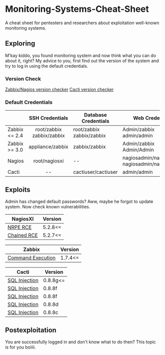 # Monitoring-Systems-Cheat-Sheet #
A cheat sheet for pentesters and researchers about exploitation well-known monitoring systems.

## Exploring ##
M'kay kiddo, you found monitoring system and now think what you can do about it, right? 
My advice to you, first find out the version of the system and try to log in using the default credentials.

### Version Check ###

[Zabbix/Nagios version checker](https://github.com/HD421/Monitoring-Systems-Version-Check)
[Cacti version checker](https://github.com/worlak2/cactiVersionCheck)

### Default Credentials ###

|        | SSH Credentials     | Database Credentials                 |Web Credentials        |Port|
|------- |:-------------------:| -------------------------------------|-----------------------|-----|
| Zabbix <= 2.4 | root/zabbix zabbix/zabbix| root/zabbix zabbix/zabbix|Admin/zabbix admin/admin |10050 10051|
| Zabbix >= 3.0 | appliance/zabbix         | zabbix/zabbix            |Admin/zabbix Admin/Admin |10050 10051|
| Nagios        | root/nagiosxi            |   --                     |nagiosadmin/nagios nagiosadmin/nagiosadmin|5666|
| Cacti         | --                       | cactiuser/cactiuser          |admin/admin| --|

## Exploits ##
Admin has changed default passwords? Aww, maybe he forgot to update system. Now check known vulnerabilities.

| NagiosXI | Version |
|-------|---------|
|[NRPE RCE](https://www.exploit-db.com/exploits/24955/)| 5.2.8<= |
|[Chained RCE](https://www.exploit-db.com/exploits/40067/)| 5.2.7<= |

| Zabbix | Version |
|-------|---------|
|[Command Execution](http://www.cvedetails.com/cve/cve-2009-4498)| 1.7.4<= |

| Cacti | Version |
|-------|---------|
|[SQL Injection](https://vulners.com/cve/CVE-2016-3172)| 0.8.8g<= |
|[SQL Injection](https://vulners.com/cve/CVE-2015-8604)| 0.8.8f |
|[SQL Injection](https://vulners.com/zdt/1337DAY-ID-24696)| 0.8.8f |
|[SQL Injection](https://vulners.com/cve/CVE-2015-4634)| 0.8.8d |
|[SQL Injection](https://vulners.com/cve/CVE-2015-4454)| 0.8.8c |

## Postexploitation ##
You are successfully logged in and don't know what to do then? This topic is for you boiiii.
